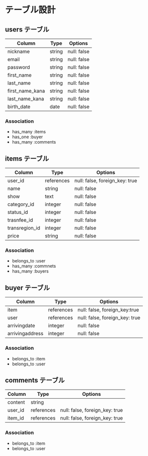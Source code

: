 # テーブル設計

## users テーブル

| Column            | Type   | Options     |
| ----------------- | ------ | ----------- |
| nickname          | string | null: false |
| email             | string | null: false |
| password          | string | null: false |
| first_name        | string | null: false |
| last_name         | string | null: false |
| first_name_kana   | string | null: false |
| last_name_kana    | string | null: false |
| birth_date        | date   | null: false |

### Association

- has_many :items
- has_one  :buyer
- has_many :comments

## items テーブル

| Column            | Type       | Options     |
| ----------------- | ------     | ----------- |
| user_id           | references | null: false, foreign_key: true |
| name              | string     | null: false |
| show              | text       | null: false |
| category_id       | integer    | null: false |
| status_id         | integer    | null: false |
| trasnfee_id       | integer    | null: false |
| transregion_id    | integer    | null: false |
| price             | string     | null: false |

### Association

- belongs_to :user
- has_many :commnets
- has_many :buyers

## buyer テーブル

| Column            | Type       | Options                        |
| ------            | ---------- | ------------------------------ |
| item              | references | null: false, foreign_key:true  |
| user              | references | null: false, foreign_key: true |
| arrivingdate      | integer    | null: false |
| arrivingaddress   | integer    | null: false |

### Association

- belongs_to :item
- belongs_to :user

## comments テーブル

| Column  | Type       | Options                        |
| ------- | ---------- | ------------------------------ |
| content | string     |                                |
| user_id | references | null: false, foreign_key: true |
| item_id | references | null: false, foreign_key: true |

### Association

- belongs_to :item
- belongs_to :user